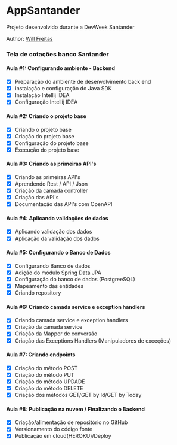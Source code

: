 # AppSantander
Projeto desenvolvido durante a DevWeek Santander

Author: [Will Freitas](https://github.com/WdvOps)

### Tela de cotações banco Santander

#### Aula #1: Configurando ambiente - Backend

 - [x] Preparação do ambiente de desenvolvimento back end
 - [x] instalação e configuração do Java SDK
 - [x] Instalação  Intellij IDEA
 - [x] Configuração Intellij IDEA

#### Aula #2: Criando o projeto base

 - [x] Criando o projeto base
 - [x] Criação do projeto base
 - [x] Configuração do projeto base
 - [x] Execução do projeto base

#### Aula #3: Criando as primeiras API's

 - [x] Criando as primeiras API's
 - [x] Aprendendo Rest / API / Json
 - [x] Criação da camada controller
 - [x] Criação das API's
 - [x] Documentação das API's com OpenAPI

#### Aula #4: Aplicando validações de dados

 - [x] Aplicando validação dos dados 
 - [x] Aplicação da validação dos dados

#### Aula #5: Configurando o Banco de Dados

 - [x] Configurando Banco de dados
 - [x] Adição do módulo Spring Data JPA
 - [x] Configuração do banco de dados (PostgreeSQL)
 - [x] Mapeamento das entidades
 - [x] Criando repository

#### Aula #6: Criando camada service e exception handlers

 - [x] Criando camada service e exception handlers
 - [x] Criação da camada service
 - [x] Criação da Mapper de conversão
 - [x] Criação das Exceptions Handlers (Manipuladores de exceções)

#### Aula #7: Criando endpoints 

- [x] Criação do método POST
- [x] Criação do método PUT
- [x] Criação do método UPDADE
- [x] Criação do método DELETE
- [x] Criação dos métodos GET/GET by Id/GET by Today

#### Aula #8: Publicação na nuvem / Finalizando o Backend

- [x] Criação/alimentação de repositório no GitHub
- [x] Versionamento do código fonte
- [x] Publicação em cloud(HEROKU)/Deploy
